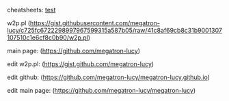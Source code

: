 cheatsheets: [test](https://github.com/user95f85f)

w2p.pl (https://gist.githubusercontent.com/megatron-lucy/c725fc6722298997967599315a587b05/raw/41c8af69cb8c31b9001307107510c1e6cf8c0b90/w2p.pl)

main page: (https://github.com/megatron-lucy)

edit w2p.pl: (https://gist.github.com/megatron-lucy)

edit github: (https://github.com/megatron-lucy/megatron-lucy.github.io)

edit main page: (https://github.com/megatron-lucy/megatron-lucy)
